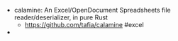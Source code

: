 - calamine: An Excel/OpenDocument Spreadsheets file reader/deserializer, in pure Rust
	- https://github.com/tafia/calamine #excel
-